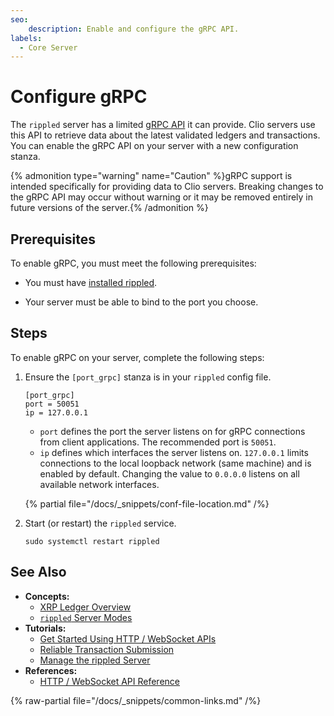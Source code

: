```yaml
---
seo:
    description: Enable and configure the gRPC API.
labels:
  - Core Server
---
```

# Configure gRPC

The `rippled` server has a limited [gRPC API](https://grpc.io/) it can provide. Clio servers use this API to retrieve data about the latest validated ledgers and transactions. You can enable the gRPC API on your server with a new configuration stanza.

{% admonition type="warning" name="Caution" %}gRPC support is intended specifically for providing data to Clio servers. Breaking changes to the gRPC API may occur without warning or it may be removed entirely in future versions of the server.{% /admonition %}

## Prerequisites

To enable gRPC, you must meet the following prerequisites:

- You must have [installed rippled](../installation/index.md).

- Your server must be able to bind to the port you choose.

## Steps

To enable gRPC on your server, complete the following steps:

1. Ensure the `[port_grpc]` stanza is in your `rippled` config file.

    ```
    [port_grpc]
    port = 50051
    ip = 127.0.0.1
    ```

    - `port` defines the port the server listens on for gRPC connections from client applications. The recommended port is `50051`.
    - `ip` defines which interfaces the server listens on. `127.0.0.1` limits connections to the local loopback network (same machine) and is enabled by default. Changing the value to `0.0.0.0` listens on all available network interfaces.

    {% partial file="/docs/_snippets/conf-file-location.md" /%}

2. Start (or restart) the `rippled` service.

    ```
    sudo systemctl restart rippled
    ```

## See Also

- **Concepts:**
    - [XRP Ledger Overview](/about/)
    - [`rippled` Server Modes](../../concepts/networks-and-servers/rippled-server-modes.md)
- **Tutorials:**
    - [Get Started Using HTTP / WebSocket APIs](../../tutorials/http-websocket-apis/build-apps/get-started.md)
    - [Reliable Transaction Submission](../../concepts/transactions/reliable-transaction-submission.md)
    - [Manage the rippled Server](../installation/install-rippled-on-ubuntu.md)
- **References:**
    - [HTTP / WebSocket API Reference](../../references/http-websocket-apis/index.md)

{% raw-partial file="/docs/_snippets/common-links.md" /%}

